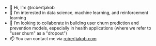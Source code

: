 - 👋 Hi, I’m @robertjakob
- 👀 I’m interested in data science, machine learning, and reinforcement learning
- 🌱 I’m looking to collaborate in building user churn prediction and prevention models, especially in health applications (where we refer to "user churn" as a "dropout")
- 📫 You can contact me via [robertjakob.com](https://robertjakob.com)
